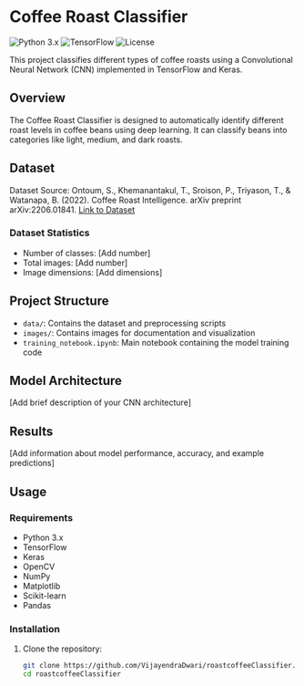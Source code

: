 # Coffee Roast Classifier

![Python 3.x](https://img.shields.io/badge/python-3.x-blue.svg)
![TensorFlow](https://img.shields.io/badge/TensorFlow-2.x-orange.svg)
![License](https://img.shields.io/badge/license-MIT-green.svg)

This project classifies different types of coffee roasts using a Convolutional Neural Network (CNN) implemented in TensorFlow and Keras.

## Overview

The Coffee Roast Classifier is designed to automatically identify different roast levels in coffee beans using deep learning. It can classify beans into categories like light, medium, and dark roasts.

## Dataset

Dataset Source: Ontoum, S., Khemanantakul, T., Sroison, P., Triyason, T., & Watanapa, B. (2022). Coffee Roast Intelligence. arXiv preprint arXiv:2206.01841.
[Link to Dataset](https://arxiv.org/abs/2206.01841)

### Dataset Statistics
- Number of classes: [Add number]
- Total images: [Add number]
- Image dimensions: [Add dimensions]

## Project Structure

- `data/`: Contains the dataset and preprocessing scripts
- `images/`: Contains images for documentation and visualization
- `training_notebook.ipynb`: Main notebook containing the model training code

## Model Architecture

[Add brief description of your CNN architecture]

## Results

[Add information about model performance, accuracy, and example predictions]

## Usage

### Requirements

- Python 3.x
- TensorFlow
- Keras
- OpenCV
- NumPy
- Matplotlib
- Scikit-learn
- Pandas

### Installation

1. Clone the repository:
   ```bash
   git clone https://github.com/VijayendraDwari/roastcoffeeClassifier.git
   cd roastcoffeeClassifier
